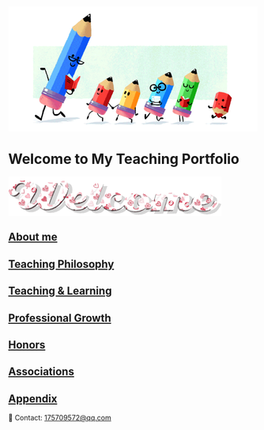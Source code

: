 <img src="teacher-gif.gif" align="center"/>

# Welcome to My Teaching Portfolio

<img src="welcome-19.gif" align="center"/>

## [About me](./About.md)

## [Teaching Philosophy](./philosophya.md)

## [Teaching & Learning](./teachingandlearning1.md)

## [Professional Growth](./professional.md)
  
## [Honors](./honors.md)
  
## [Associations](./associations.md)

## [Appendix](./appendix.md)


📧 Contact:
<175709572@qq.com>
